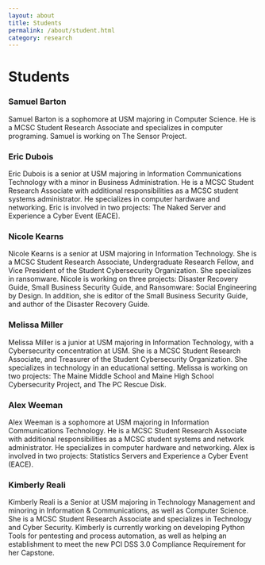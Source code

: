 ```yaml
---
layout: about
title: Students
permalink: /about/student.html
category: research
---
```


<h1>Students</h1>
<h3>Samuel Barton</h3>
Samuel Barton is a sophomore at USM majoring in Computer Science. He is a MCSC Student Research Associate and specializes in computer programing. Samuel is working on The Sensor Project. 

<h3>Eric Dubois</h3>
Eric Dubois is a senior at USM majoring in Information Communications Technology with a minor in Business Administration. He is a MCSC Student Research Associate with additional responsibilities as a MCSC student systems administrator. He specializes in computer hardware and networking. Eric is involved in two projects: The Naked Server and Experience a Cyber Event (EACE). 

<h3>Nicole Kearns</h3>
Nicole Kearns is a senior at USM majoring in Information Technology. She is a MCSC Student Research Associate, Undergraduate Research Fellow, and Vice President of the Student Cybersecurity Organization. She specializes in ransomware. Nicole is working on three projects: Disaster Recovery Guide, Small Business Security Guide, and Ransomware: Social Engineering by Design. In addition, she is editor of the Small Business Security Guide, and author of the Disaster Recovery Guide. 

<h3>Melissa Miller</h3>
Melissa Miller is a junior at USM majoring in Information Technology, with a Cybersecurity concentration at USM. She is a MCSC Student Research Associate, and Treasurer of the Student Cybersecurity Organization. She specializes in technology in an educational setting. Melissa is working on two projects: The Maine Middle School and Maine High School Cybersecurity Project, and The PC Rescue Disk. 

<h3>Alex Weeman</h3>
Alex Weeman is a sophomore at USM majoring in Information Communications Technology. He is a MCSC Student Research Associate with additional responsibilities as a MCSC student systems and network administrator. He specializes in computer hardware and networking. Alex is involved in two projects: Statistics Servers and Experience a Cyber Event (EACE). 

<h3>Kimberly Reali</h3>
Kimberly Reali is a Senior at USM majoring in Technology Management and minoring in Information & Communications, as well as Computer Science. She is a MCSC Student Research Associate and specializes in Technology and Cyber Security. Kimberly is currently working on developing Python Tools for pentesting and process automation, as well as helping an establishment to meet the new PCI DSS 3.0 Compliance Requirement for her Capstone. 